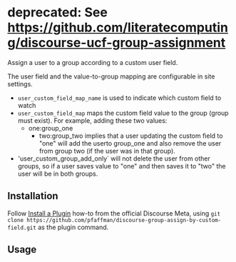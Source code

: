 # deprecated: See https://github.com/literatecomputing/discourse-ucf-group-assignment

Assign a user to a group according to a custom user field.

The user field and the value-to-group mapping are configurable in site settings.

- `user_custom_field_map_name` is used to indicate which custom field to watch
- `user_custom_field_map` maps the custom field value to the group (group must exist). For example, adding these two values:
   - one:group_one
	 - two:group_two
implies that a user updating the custom field to "one" will add the userto group_one and also remove the user from group two (if the user was in that group).
- 'user_custom_group_add_only` will not delete the user from other groups, so if a user saves value to "one" and then saves it to "two" the user will be in both groups.
## Installation

Follow [Install a Plugin](https://meta.discourse.org/t/install-a-plugin/19157)
how-to from the official Discourse Meta, using `git clone https://github.com/pfaffman/discourse-group-assign-by-custom-field.git`
as the plugin command.

## Usage
